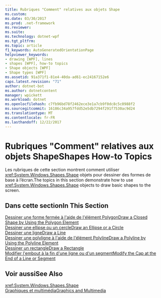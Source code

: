 ```yaml
---
title: Rubriques "Comment" relatives aux objets Shape
ms.custom: 
ms.date: 03/30/2017
ms.prod: .net-framework
ms.reviewer: 
ms.suite: 
ms.technology: dotnet-wpf
ms.tgt_pltfrm: 
ms.topic: article
f1_keywords: AutoGeneratedOrientationPage
helpviewer_keywords:
- drawing [WPF], lines
- shapes [WPF], how-to topics
- Shape objects [WPF]
- Shape types [WPF]
ms.assetid: 91a371f1-81e4-40da-ad61-ec24167152e6
caps.latest.revision: "71"
author: dotnet-bot
ms.author: dotnetcontent
manager: wpickett
ms.workload: dotnet
ms.openlocfilehash: c7fb96bd78f2462ece3e1a7cb9f0dc8c5c0988f2
ms.sourcegitcommit: 16186c34a957fdd52e5db7294f291f7530ac9d24
ms.translationtype: MT
ms.contentlocale: fr-FR
ms.lasthandoff: 12/22/2017
---
```

# <a name="shapes-how-to-topics"></a><span data-ttu-id="2fe63-102">Rubriques "Comment" relatives aux objets Shape</span><span class="sxs-lookup"><span data-stu-id="2fe63-102">Shapes How-to Topics</span></span>
<span data-ttu-id="2fe63-103">Les rubriques de cette section montrent comment utiliser <xref:System.Windows.Shapes.Shape> objets pour dessiner des formes de base à l’écran.</span><span class="sxs-lookup"><span data-stu-id="2fe63-103">The topics in this section demonstrate how to use <xref:System.Windows.Shapes.Shape> objects to draw basic shapes to the screen.</span></span>  
  
## <a name="in-this-section"></a><span data-ttu-id="2fe63-104">Dans cette section</span><span class="sxs-lookup"><span data-stu-id="2fe63-104">In This Section</span></span>  
 [<span data-ttu-id="2fe63-105">Dessiner une forme fermée à l'aide de l'élément Polygon</span><span class="sxs-lookup"><span data-stu-id="2fe63-105">Draw a Closed Shape by Using the Polygon Element</span></span>](../../../../docs/framework/wpf/graphics-multimedia/how-to-draw-a-closed-shape-by-using-the-polygon-element.md)  
 [<span data-ttu-id="2fe63-106">Dessiner une ellipse ou un cercle</span><span class="sxs-lookup"><span data-stu-id="2fe63-106">Draw an Ellipse or a Circle</span></span>](../../../../docs/framework/wpf/graphics-multimedia/how-to-draw-an-ellipse-or-a-circle.md)  
 [<span data-ttu-id="2fe63-107">Dessiner une ligne</span><span class="sxs-lookup"><span data-stu-id="2fe63-107">Draw a Line</span></span>](../../../../docs/framework/wpf/graphics-multimedia/how-to-draw-a-line.md)  
 [<span data-ttu-id="2fe63-108">Dessiner une polyligne à l'aide de l'élément Polyline</span><span class="sxs-lookup"><span data-stu-id="2fe63-108">Draw a Polyline by Using the Polyline Element</span></span>](../../../../docs/framework/wpf/graphics-multimedia/how-to-draw-a-polyline-by-using-the-polyline-element.md)  
 [<span data-ttu-id="2fe63-109">Dessiner un rectangle</span><span class="sxs-lookup"><span data-stu-id="2fe63-109">Draw a Rectangle</span></span>](../../../../docs/framework/wpf/graphics-multimedia/how-to-draw-a-rectangle.md)  
 [<span data-ttu-id="2fe63-110">Modifier l'embout à la fin d'une ligne ou d'un segment</span><span class="sxs-lookup"><span data-stu-id="2fe63-110">Modify the Cap at the End of a Line or Segment</span></span>](../../../../docs/framework/wpf/graphics-multimedia/how-to-modify-the-cap-at-the-end-of-a-line-or-segment.md)  
  
## <a name="see-also"></a><span data-ttu-id="2fe63-111">Voir aussi</span><span class="sxs-lookup"><span data-stu-id="2fe63-111">See Also</span></span>  
 <xref:System.Windows.Shapes.Shape>  
 [<span data-ttu-id="2fe63-112">Graphiques et multimédia</span><span class="sxs-lookup"><span data-stu-id="2fe63-112">Graphics and Multimedia</span></span>](../../../../docs/framework/wpf/graphics-multimedia/index.md)
